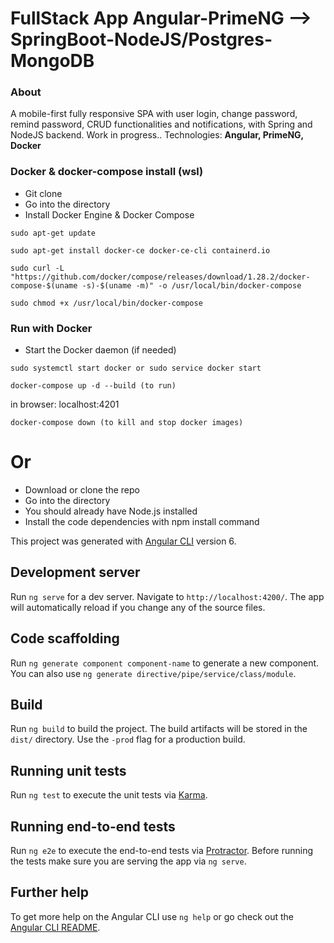 # FullStack App Angular-PrimeNG --> SpringBoot-NodeJS/Postgres-MongoDB

### About

A mobile-first fully responsive SPA with user login, change password, remind password, CRUD functionalities and notifications, with Spring and NodeJS backend. Work in progress..
Technologies: **Angular, PrimeNG, Docker**

### Docker & docker-compose install (wsl)

- Git clone
- Go into the directory
- Install Docker Engine & Docker Compose

```
sudo apt-get update
```

```
sudo apt-get install docker-ce docker-ce-cli containerd.io
```

```
sudo curl -L "https://github.com/docker/compose/releases/download/1.28.2/docker-compose-$(uname -s)-$(uname -m)" -o /usr/local/bin/docker-compose
```

```
sudo chmod +x /usr/local/bin/docker-compose
```

### Run with Docker

- Start the Docker daemon (if needed)

```
sudo systemctl start docker or sudo service docker start
```

```
docker-compose up -d --build (to run)
```

in browser: localhost:4201

```
docker-compose down (to kill and stop docker images)
```

# Or

- Download or clone the repo
- Go into the directory
- You should already have Node.js installed
- Install the code dependencies with npm install command

This project was generated with [Angular CLI](https://github.com/angular/angular-cli) version 6.

## Development server

Run `ng serve` for a dev server. Navigate to `http://localhost:4200/`. The app will automatically reload if you change any of the source files.

## Code scaffolding

Run `ng generate component component-name` to generate a new component. You can also use `ng generate directive/pipe/service/class/module`.

## Build

Run `ng build` to build the project. The build artifacts will be stored in the `dist/` directory. Use the `-prod` flag for a production build.

## Running unit tests

Run `ng test` to execute the unit tests via [Karma](https://karma-runner.github.io).

## Running end-to-end tests

Run `ng e2e` to execute the end-to-end tests via [Protractor](http://www.protractortest.org/).
Before running the tests make sure you are serving the app via `ng serve`.

## Further help

To get more help on the Angular CLI use `ng help` or go check out the [Angular CLI README](https://github.com/angular/angular-cli/blob/master/README.md).
